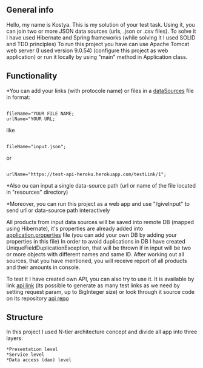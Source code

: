 ## General info
Hello, my name is Kostya.
This is my solution of your test task.
Using it, you can join two or more JSON data sources (urls, .json or .csv files).
To solve it I have used Hibernate and Spring frameworks
(while solving it I used SOLID and TDD principles)
To run this project you have can use Apache Tomcat web server (I used version 9.0.54) (configure this project as web application) or run it locally by using "main" method in Application class.

## Functionality

*You can add your links (with protocole name) or files in a <a href="https://github.com/konstde00/test-tast-solution/blob/main/src/main/resources/dataSources.csv">dataSources</a> file in format:

```

fileName="YOUR FILE NAME;
urlName="YOUR URL;

```

like

```

fileName="input.json";

```
or
```

urlName="https://test-api-heroku.herokuapp.com/testLink/1";

```

*Also ou can input a single data-source path (url or name of the file located in "resources" directory)

*Moreover, you can run this project as a web app and use "/giveInput" to send url or data-source path interactively

All products from input data sources will be saved into remote DB (mapped using Hibernate), it's properties are already 
added into <a href="https://github.com/konstde00/test-tast-solution/blob/main/src/main/resources/application.properties">application.properties</a> file (you can add your own DB by adding your properties in this file)
In order to avoid duplications in DB I have created UniqueFieldDuplicationException, that will be thrown if in input 
will be two or more objects with different names and same ID.
After working out all sources, that you have mentioned, you will receive report of all products and their amounts in console.

To test it I have created own API, you can also try to use it. It is available by link 
<a href="https://test-api-heroku.herokuapp.com/testLink/1">api link</a>
(its possible to generate as many test links as we need by setting request param, up to BigInteger size)
or look through it source code on its repository
<a href="https://github.com/konstde00/api-test-heroku">api repo</a>


## Structure

In this project I used N-tier architecture concept and divide all app into three layers:

```
*Presentation level
*Service level
*Data access (dao) level
```




